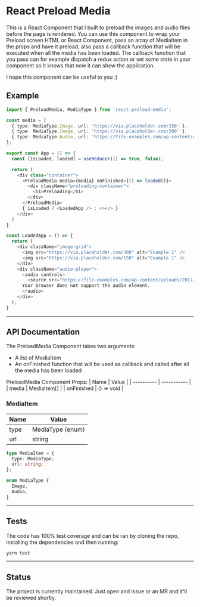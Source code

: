 # React Preload Media
This is a React Component that I built to preload the images and audio files before the page is rendered. You can use this component to wrap your Preload screen HTML or React Component, pass an array of MediaItem in the props and have it preload, also pass a callback function that will be executed when all the media has been loaded. 
The callback function that you pass can for example dispatch a redux action or set some state in your component so it knows that now it can show the application.

I hope this component can be useful to you :) 

## Example
```ts
import { PreloadMedia, MediaType } from 'react-preload-media';

const media = [
  { type: MediaType.Image, url: 'https://via.placeholder.com/150' },
  { type: MediaType.Image, url: 'https://via.placeholder.com/300' },
  { type: MediaType.Audio, url: 'https://file-examples.com/wp-content/uploads/2017/11/file_example_MP3_700KB.mp3' },
];

export const App = () => {
  const [isLoaded, loaded] = useReducer(() => true, false);

  return (
    <div class="container">
      <PreloadMedia media={media} onFinished={() => loaded()}>
        <div className="preloading-container">
          <h1>Preloading</h1>      
        </div>
      </PreloadMedia>
      { isLoaded ? <LoadedApp /> : <></> }
    </div>
  )
}

const LoadedApp = () => {
  return (
    <div className="image-grid">
      <img src="https://via.placeholder.com/300" alt="Example 1" />
      <img src="https://via.placeholder.com/150" alt="Example 1" />
    </div>
    <div className="audio-player">
      <audio controls>
        <source src="https://file-examples.com/wp-content/uploads/2017/11/file_example_MP3_700KB.mp3" type="audio/mpeg">
      Your browser does not support the audio element.
      </audio>
    </div>
  );
}
```

---

## API Documentation
The PreloadMedia Component takes two arguments:
- A list of MediaItem
- An onFinished function that will be used as callback and called after all the media has been loaded

PreloadMedia Component Props:
| Name       | Value       | 
| ---------- | ----------- |
| media      | MediaItem[] | 
| onFinished | () => void  |

### MediaItem 
| Name | Value            | 
| ---- | ---------------- |
| type | MediaType (enum) | 
| url  | string           |

```ts
type MediaItem = {
  type: MediaType;
  url: string;
};

enum MediaType {
  Image,
  Audio,
}
```
---
## Tests

The code has 100% test coverage and can be ran by cloning the repo, installing the dependencies and then running:
```bash
yarn test
```
---
## Status
The project is currently maintained. Just open and issue or an MR and it'll be reviewed shortly.